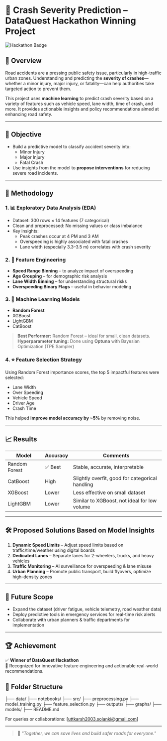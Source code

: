 # 🚦 Crash Severity Prediction – DataQuest Hackathon Winning Project

![Hackathon Badge](https://img.shields.io/badge/Winner-DataQuest%20Hackathon-blueviolet?style=for-the-badge)

## 📌 Overview

Road accidents are a pressing public safety issue, particularly in high-traffic urban zones. Understanding and predicting the **severity of crashes**—whether a minor injury, major injury, or fatality—can help authorities take targeted action to prevent them.

This project uses **machine learning** to predict crash severity based on a variety of features such as vehicle speed, lane width, time of crash, and more. It provides actionable insights and policy recommendations aimed at enhancing road safety.

---

## 🎯 Objective

- Build a predictive model to classify accident severity into:
  - Minor Injury
  - Major Injury
  - Fatal Crash
- Use insights from the model to **propose interventions** for reducing severe road incidents.

---

## 🧠 Methodology

### 1. 📊 Exploratory Data Analysis (EDA)

- Dataset: 300 rows × 14 features (7 categorical)
- Clean and preprocessed: No missing values or class imbalance
- Key insights:
  - Peak crashes occur at 4 PM and 3 AM
  - Overspeeding is highly associated with fatal crashes
  - Lane width (especially 3.3–3.5 m) correlates with crash severity

### 2. 🔧 Feature Engineering

- **Speed Range Binning** – to analyze impact of overspeeding
- **Age Grouping** – for demographic risk analysis
- **Lane Width Binning** – for understanding structural risks
- **Overspeeding Binary Flags** – useful in behavior modeling

### 3. 🤖 Machine Learning Models

- **Random Forest**
- XGBoost
- LightGBM
- CatBoost

> **Best Performer:** Random Forest – ideal for small, clean datasets.  
> **Hyperparameter tuning:** Done using **Optuna** with Bayesian Optimization (TPE Sampler)

### 4. ⭐ Feature Selection Strategy

Using Random Forest importance scores, the top 5 impactful features were selected:
- Lane Width
- Over Speeding
- Vehicle Speed
- Driver Age
- Crash Time

This helped **improve model accuracy by ~5%** by removing noise.

---

## 📈 Results

| Model         | Accuracy | Comments                                         |
|---------------|----------|--------------------------------------------------|
| Random Forest | ✅ Best   | Stable, accurate, interpretable                  |
| CatBoost      | High     | Slightly overfit, good for categorical handling  |
| XGBoost       | Lower    | Less effective on small dataset                  |
| LightGBM      | Lower    | Similar to XGBoost, not ideal for low volume     |

---

## 🛠 Proposed Solutions Based on Model Insights

1. **Dynamic Speed Limits** – Adjust speed limits based on traffic/time/weather using digital boards
2. **Dedicated Lanes** – Separate lanes for 2-wheelers, trucks, and heavy vehicles
3. **Traffic Monitoring** – AI surveillance for overspeeding & lane misuse
4. **Urban Planning** – Promote public transport, build flyovers, optimize high-density zones

---

## 🔮 Future Scope

- Expand the dataset (driver fatigue, vehicle telemetry, road weather data)
- Deploy predictive tools in emergency services for real-time risk alerts
- Collaborate with urban planners & traffic departments for implementation

---

## 🏆 Achievement

✅ **Winner of DataQuest Hackathon**  
🏅 Recognized for innovative feature engineering and actionable real-world recommendations.


## 📂 Folder Structure
├── data/
├── notebooks/
├── src/
├── preprocessing.py
├── model_training.py
├── feature_selection.py
├── outputs/
├── graphs/
├── models/
├── README.md

For queries or collaborations: [uttkarsh2003.solanki@gmail.com]

---

> 🚧 *"Together, we can save lives and build safer roads for everyone."*
